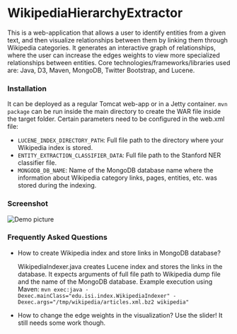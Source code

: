 WikipediaHierarchyExtractor
===========================

This is a web-application that allows a user to identify entities from a given text, and then visualize relationships between them by linking them through Wikipedia categories. It generates an interactive graph of relationships, where the user can increase the edges weights to view more specialized relationships between entities. Core technologies/frameworks/libraries used are: Java, D3, Maven, MongoDB, Twitter Bootstrap, and Lucene.

### Installation

It can be deployed as a regular Tomcat web-app or in a Jetty container. `mvn package` can be run inside the main directory to create the WAR file inside the target folder. Certain parameters need to be configured in the web.xml file:

- `LUCENE_INDEX_DIRECTORY_PATH`: Full file path to the directory where your Wikipedia index is stored.
- `ENTITY_EXTRACTION_CLASSIFIER_DATA`: Full file path to the Stanford NER classifier file.
- `MONGODB_DB_NAME`: Name of the MongoDB database name where the information about Wikipedia category links, pages, entities, etc. was stored during the indexing.

### Screenshot

<img alt="Demo picture"
        src="http://isi.edu/~shubhamg/demo.png">

###  Frequently Asked Questions

- How to create Wikipedia index and store links in MongoDB database?

	WikipediaIndexer.java creates Lucene index and stores the links in the database. It expects arguments of full file path to Wikipedia dump file and the name of the MongoDB database. Example execution using Maven:
	`mvn exec:java -Dexec.mainClass="edu.isi.index.WikipediaIndexer" -Dexec.args="/tmp/wikipedia/articles.xml.bz2 wikipedia"`

- How to change the edge weights in the visualization?
	Use the slider! It still needs some work though.